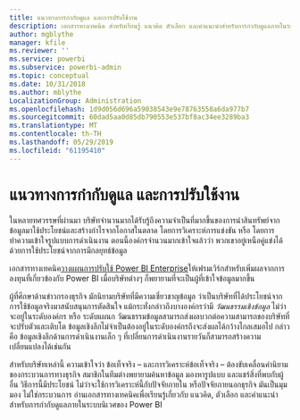 ```yaml
---
title: แนวทางการกำกับดูแล และการปรับใช้งาน
description: เอกสารทางเทคนิค สำหรับเรียนรู้ แนวคิด ตัวเลือก และคำแนะนำสำหรับการกำกับดูแลภายในระบบนิเวศของ Power BI
author: mgblythe
manager: kfile
ms.reviewer: ''
ms.service: powerbi
ms.subservice: powerbi-admin
ms.topic: conceptual
ms.date: 10/31/2018
ms.author: mblythe
LocalizationGroup: Administration
ms.openlocfilehash: 1d9d056d696a59038543e9e78763558a6da977b7
ms.sourcegitcommit: 60dad5aa0d85db790553e537bf8ac34ee3289ba3
ms.translationtype: MT
ms.contentlocale: th-TH
ms.lasthandoff: 05/29/2019
ms.locfileid: "61195410"
---
```

# <a name="governance-and-deployment-approaches"></a>แนวทางการกำกับดูแล และการปรับใช้งาน

ในหลายทศวรรษที่ผ่านมา บริษัทจำนวนมากได้รับรู้ถึงความจำเป็นที่มากขึ้นของการนำสินทรัพย์จากข้อมูลมาใช้ประโยชน์และสร้างกำไรจากโอกาสในตลาด โดยการวิเคราะห์การแข่งขัน หรือ โดยการทำความเข้าใจรูปแบบการดำเนินงาน ตอนนี้องค์กรจำนวนมากเข้าใจแล้วว่า พวกเขาอยู่เหนือคู่แข่งได้ด้วยการใช้ประโยชน์จากการมีกลยุทธ์ข้อมูล  

เอกสารทางเทคนิค[วางแผนการปรับใช้ Power BI Enterprise](https://go.microsoft.com/fwlink/?linkid=2057861)ให้เฟรมเวิร์กสำหรับเพิ่มผลจากการลงทุนที่เกี่ยวข้องกับ Power BI เมื่อบริษัทต่างๆ ก็พยายามที่จะเป็นผู้ที่เข้าใจข้อมูลมากขึ้น

ผู้ที่ศึกษาด้านข่าวกรองธุรกิจ มักนิยามบริษัทที่มีความเชี่ยวชาญข้อมูล ว่าเป็นบริษัทที่ได้ประโยชน์จากการใช้ข้อมูลจริงมาสนับสนุนการตัดสินใจ  แม้กระทั่งกล่าวถึงบางองค์กรว่ามี *วัฒนธรรมเชิงข้อมูล* ไม่ว่าจะอยู่ในระดับองค์กร หรือ ระดับแผนก วัฒนธรรมข้อมูลสามารถส่งผลบวกต่อความสามารถของบริษัทที่จะปรับตัวและเติบโต  ข้อมูลเชิงลึกไม่จำเป็นต้องอยู่ในระดับองค์กรถึงจะส่งผลได้กว้างไกลเสมอไป กล่าวคือ ข้อมูลเชิงลึกด้านการดำเนินงานเล็ก ๆ ที่เปลี่ยนการดำเนินงานรายวันก็สามารถสร้างความเปลี่ยนแปลงได้เช่นกัน

สำหรับบริษัทเหล่านี้ ความเข้าใจว่า ข้อเท็จจริง – และการวิเคราะห์ข้อเท็จจริง – ต้องขับเคลื่อนคำนิยามของกระบวนการทางธุรกิจ สมาชิกในทีมต่างพยายามค้นหาข้อมูล มองหารูปแบบ และแชร์สิ่งที่พบกับผู้อื่น วิธีการนี้มีประโยชน์ ไม่ว่าจะใช้การวิเคราะห์นี้กับปัจจัยภายใน หรือปัจจัยภายนอกธุรกิจ มันเป็นมุมมอง ไม่ใช่กระบวนการ อ่านเอกสารทางเทคนิคเพื่อเรียนรู้เกี่ยวกับ แนวคิด, ตัวเลือก และคำแนะนำสำหรับการกำกับดูแลภายในระบบนิเวศของ Power BI